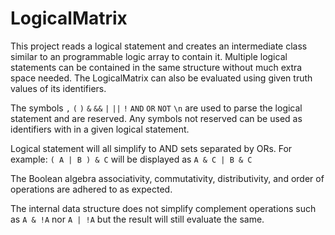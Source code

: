# LogicalMatrix
This project reads a logical statement and creates an intermediate class similar to an programmable logic array to contain it.
Multiple logical statements can be contained in the same structure without much extra space needed.
The LogicalMatrix can also be evaluated using given truth values of its identifiers.

The symbols `,` `(` `)` `&` `&&` `|` `||` `!` `AND` `OR` `NOT` `\n` are used to parse the logical statement and are reserved.
Any symbols not reserved can be used as identifiers with in a given logical statement.

Logical statement will all simplify to AND sets separated by ORs.
For example:    `( A | B ) & C`   will be displayed as    `A & C | B & C`

The Boolean algebra associativity, commutativity, distributivity, and order of operations are adhered to as expected.

The internal data structure does not simplify complement operations such as `A & !A` nor `A | !A` but the result will still evaluate the same.
